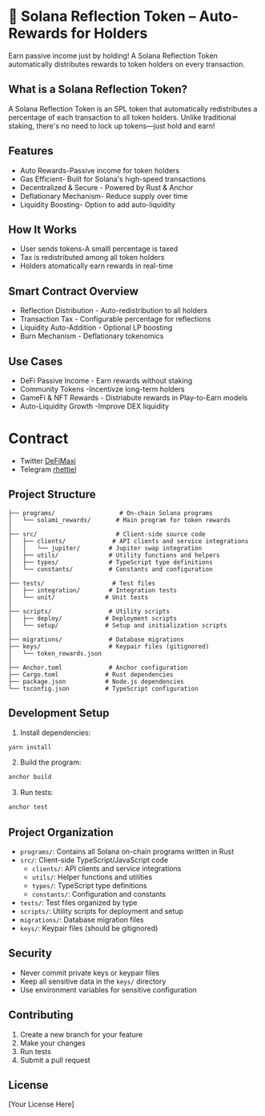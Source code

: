# 🚀 Solana Reflection Token – Auto-Rewards for Holders

Earn passive income just by holding!
A Solana Reflection Token automatically distributes rewards to token holders on every transaction.

## What is a Solana Reflection Token?
A Solana Reflection Token is an SPL token that automatically redistributes a percentage of each transaction to all token holders. Unlike traditional staking, there's no need to lock up tokens—just hold and earn!


## Features
- Auto Rewards-Passive income for token holders
- Gas Efficient- Built for Solana's high-speed transactions
- Decentralized & Secure - Powered by Rust & Anchor
- Deflationary  Mechanism- Reduce supply over time
- Liquidity Boosting- Option to add auto-liquidity

## How It Works

- User sends tokens-A smalll percentage is taxed
- Tax is redistributed among all token holders
- Holders atomatically earn rewards in real-time

## Smart Contract Overview

- Reflection Distribution - Auto-redistribution to all holders
- Transaction Tax - Configurable percentage for reflections
- Liquidity Auto-Addition - Optional LP boosting
- Burn Mechanism - Deflationary tokenomics

## Use Cases

- DeFi Passive Income - Earn rewards without staking
- Community Tokens -Incentivze long-term holders
- GameFi & NFT Rewards - Distriabute rewards in Play-to-Earn models
- Auto-Liquidity Growth -Improve DEX liquidity

# Contract
- Twitter [DeFiMaxi](https://x.com/defai_maxi)
- Telegram [rhettjel](https://t.me/rhettjel)

## Project Structure

```
├── programs/                  # On-chain Solana programs
│   └── solami_rewards/       # Main program for token rewards
│
├── src/                      # Client-side source code
│   ├── clients/             # API clients and service integrations
│   │   └── jupiter/        # Jupiter swap integration
│   ├── utils/              # Utility functions and helpers
│   ├── types/              # TypeScript type definitions
│   └── constants/          # Constants and configuration
│
├── tests/                   # Test files
│   ├── integration/        # Integration tests
│   └── unit/              # Unit tests
│
├── scripts/                # Utility scripts
│   ├── deploy/            # Deployment scripts
│   └── setup/             # Setup and initialization scripts
│
├── migrations/             # Database migrations
├── keys/                   # Keypair files (gitignored)
│   └── token_rewards.json
│
├── Anchor.toml             # Anchor configuration
├── Cargo.toml             # Rust dependencies
├── package.json           # Node.js dependencies
└── tsconfig.json          # TypeScript configuration
```

## Development Setup

1. Install dependencies:
```bash
yarn install
```

2. Build the program:
```bash
anchor build
```

3. Run tests:
```bash
anchor test
```

## Project Organization

- `programs/`: Contains all Solana on-chain programs written in Rust
- `src/`: Client-side TypeScript/JavaScript code
  - `clients/`: API clients and service integrations
  - `utils/`: Helper functions and utilities
  - `types/`: TypeScript type definitions
  - `constants/`: Configuration and constants
- `tests/`: Test files organized by type
- `scripts/`: Utility scripts for deployment and setup
- `migrations/`: Database migration files
- `keys/`: Keypair files (should be gitignored)

## Security

- Never commit private keys or keypair files
- Keep all sensitive data in the `keys/` directory
- Use environment variables for sensitive configuration

## Contributing

1. Create a new branch for your feature
2. Make your changes
3. Run tests
4. Submit a pull request

## License

[Your License Here]
